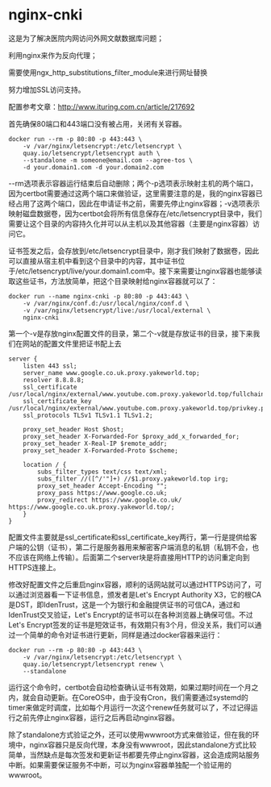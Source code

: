 # nginx-cnki

这是为了解决医院内网访问外网文献数据库问题；

利用nginx来作为反向代理；

需要使用ngx_http_substitutions_filter_module来进行网址替换

努力增加SSL访问支持。

配置参考文章：http://www.ituring.com.cn/article/217692

首先确保80端口和443端口没有被占用，关闭有关容器。

    docker run --rm -p 80:80 -p 443:443 \
        -v /var/nginx/letsencrypt:/etc/letsencrypt \
        quay.io/letsencrypt/letsencrypt auth \
        --standalone -m someone@email.com --agree-tos \
        -d your.domain1.com -d your.domain2.com

--rm选项表示容器运行结束后自动删除；两个-p选项表示映射主机的两个端口，因为certbot需要通过这两个端口来做验证，这里需要注意的是，我的nginx容器已经占用了这两个端口，因此在申请证书之前，需要先停止nginx容器；-v选项表示映射磁盘数据卷，因为certbot会将所有信息保存在/etc/letsencrypt目录中，我们需要让这个目录的内容持久化并可以从主机以及其他容器（主要是nginx容器）访问它。

证书签发之后，会存放到/etc/letsencrypt目录中，刚才我们映射了数据卷，因此可以直接从宿主机中看到这个目录中的内容，其中证书位于/etc/letsencrypt/live/your.domain1.com中。接下来需要让nginx容器也能够读取这些证书，方法放简单，把这个目录映射给nginx容器就可以了：

    docker run --name nginx-cnki -p 80:80 -p 443:443 \
        -v /var/nginx/conf.d:/usr/local/nginx/conf.d \
        -v /var/nginx/letsencrypt/live:/usr/local/external \
        nginx-cnki

第一个-v是存放nginx配置文件的目录，第二个-v就是存放证书的目录，接下来我们在网站的配置文件里把证书配上去

    server {
        listen 443 ssl;
        server_name www.google.co.uk.proxy.yakeworld.top;
        resolver 8.8.8.8;
        ssl_certificate /usr/local/nginx/external/www.youtube.com.proxy.yakeworld.top/fullchain.pem;
        ssl_certificate_key /usr/local/nginx/external/www.youtube.com.proxy.yakeworld.top/privkey.pem;
        ssl_protocols TLSv1 TLSv1.1 TLSv1.2;

        proxy_set_header Host $host;
        proxy_set_header X-Forwarded-For $proxy_add_x_forwarded_for;
        proxy_set_header X-Real-IP $remote_addr;
        proxy_set_header X-Forwarded-Proto $scheme;

        location / {
            subs_filter_types text/css text/xml;
            subs_filter //([^/'"]+) //$1.proxy.yakeworld.top irg;
            proxy_set_header Accept-Encoding "";
            proxy_pass https://www.google.co.uk;
            proxy_redirect https://www.google.co.uk/ https://www.google.co.uk.proxy.yakeworld.top/;
        }
    }

配置文件主要就是ssl_certificate和ssl_certificate_key两行，第一行是提供给客户端的公钥（证书），第二行是服务器用来解密客户端消息的私钥（私钥不会，也不应该在网络上传输）。后面第二个server块是将直接用HTTP的访问重定向到HTTPS连接上。

修改好配置文件之后重启nginx容器，顺利的话网站就可以通过HTTPS访问了，可以通过浏览器看一下证书信息，颁发者是Let's Encrypt Authority X3，它的根CA是DST，即IdenTrust，这是一个为银行和金融提供证书的可信CA，通过和IdenTrust交叉验证，Let's Encrypt的证书可以在各种浏览器上确保可信。不过Let's Encrypt签发的证书是短效证书，有效期只有3个月，但没关系，我们可以通过一个简单的命令对证书进行更新，同样是通过docker容器来运行：

    docker run --rm -p 80:80 -p 443:443 \
        -v /var/nginx/letsencrypt:/etc/letsencrypt \
        quay.io/letsencrypt/letsencrypt renew \
        --standalone

运行这个命令时，certbot会自动检查确认证书有效期，如果过期时间在一个月之内，就会自动更新。在CoreOS中，由于没有Cron，我们需要通过systemd的timer来做定时调度，比如每个月运行一次这个renew任务就可以了，不过记得运行之前先停止nginx容器，运行之后再启动nginx容器。

除了standalone方式验证之外，还可以使用wwwroot方式来做验证，但在我的环境中，nginx容器只是反向代理，本身没有wwwroot，因此standalone方式比较简单，当然缺点是每次签发和更新证书都要先停止nginx容器，这会造成网站服务中断。如果需要保证服务不中断，可以为nginx容器单独配一个验证用的wwwroot。
